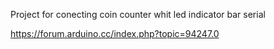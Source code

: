 Project for conecting coin counter whit led indicator bar serial


https://forum.arduino.cc/index.php?topic=94247.0